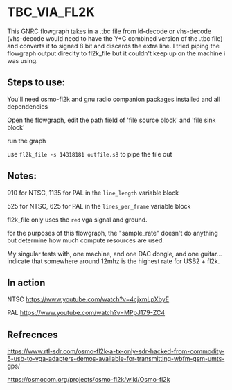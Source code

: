 # TBC_VIA_FL2K

This GNRC flowgraph takes in a .tbc file from ld-decode or vhs-decode (vhs-decode would need to have the Y+C combined version of the .tbc file) and converts it to signed 8 bit and discards the extra line. I tried piping the flowgraph output direclty to fl2k_file but it couldn't keep up on the machine i was using. 

## Steps to use:

You'll need osmo-fl2k and gnu radio companion packages installed and all dependencies

Open the flowgraph, edit the path field of 'file source block' and 'file sink block'

run the graph

use `fl2k_file -s 14318181 outfile.s8` to pipe the file out

## Notes:

910 for NTSC, 1135 for PAL in the `line_length` variable block

525 for NTSC, 625 for PAL in the `lines_per_frame` variable block

fl2k_file only uses the `red` vga signal and ground. 

for the purposes of this flowgraph, the "sample_rate" doesn't do anything but determine how much compute resources are used. 

My singular tests with, one machine, and one DAC dongle, and one guitar...  indicate that somewhere around 12mhz is the 
highest rate for USB2 + fl2k.


## In action

NTSC https://www.youtube.com/watch?v=4cjxmLpXbyE

PAL https://www.youtube.com/watch?v=MPpJ179-ZC4

## Refrecnces

https://www.rtl-sdr.com/osmo-fl2k-a-tx-only-sdr-hacked-from-commodity-5-usb-to-vga-adapters-demos-available-for-transmitting-wbfm-gsm-umts-gps/

https://osmocom.org/projects/osmo-fl2k/wiki/Osmo-fl2k 
